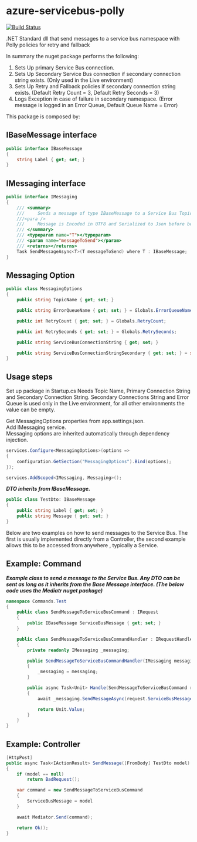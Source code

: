# azure-servicebus-polly

[![Build Status](https://dev.azure.com/jpgoncalves/GH%20Projects/_apis/build/status/goncalvesj.azure-servicebus-polly?branchName=master)](https://dev.azure.com/jpgoncalves/GH%20Projects/_build/latest?definitionId=10&branchName=master)

.NET Standard dll that send messages to a service bus namespace with Polly policies for retry and fallback

In summary the nuget package performs the following:

1. Sets Up primary Service Bus connection.
2. Sets Up Secondary Service Bus connection if secondary connection string exists.
   (Only used in the Live environment)
3. Sets Up Retry and Fallback policies if secondary connection string exists.
   (Default Retry Count = 3, Default Retry Seconds = 3)
4. Logs Exception in case of failure in secondary namespace.
   (Error message is logged in an Error Queue, Default Queue Name = Error)

This package is composed by:

## IBaseMessage interface

```c#
public interface IBaseMessage
{
    string Label { get; set; }
}
```

## IMessaging interface

```c#
public interface IMessaging
{
    /// <summary>
    ///     Sends a message of type IBaseMessage to a Service Bus Topic or Queue
    ///<para />
    ///     Message is Encoded in UTF8 and Serialized to Json before being sent
    /// </summary>
    /// <typeparam name="T"></typeparam>
    /// <param name="messageToSend"></param>
    /// <returns></returns>
    Task SendMessageAsync<T>(T messageToSend) where T : IBaseMessage;
}
```

## Messaging Option

```c#
public class MessagingOptions
{
    public string TopicName { get; set; }

    public string ErrorQueueName { get; set; } = Globals.ErrorQueueName;

    public int RetryCount { get; set; } = Globals.RetryCount;

    public int RetrySeconds { get; set; } = Globals.RetrySeconds;

    public string ServiceBusConnectionString { get; set; }

    public string ServiceBusConnectionStringSecondary { get; set; } = string.Empty;
}
```

## Usage steps

Set up package in Startup.cs Needs Topic Name, Primary Connection String and Secondary Connection String. Secondary Connections String and Error Queue is used only in the Live environment, for all other environments the value can be empty.

Get MessagingOptions properties from app.settings.json.  
Add IMessaging service.  
Messaging options are inherited automatically through dependency injection.

```c#
services.Configure<MessagingOptions>(options =>
{
    configuration.GetSection("MessagingOptions").Bind(options);
});

services.AddScoped<IMessaging, Messaging>();
```

_**DTO inherits from IBaseMessage.**_

```c#
public class TestDto: IBaseMessage
{
    public string Label { get; set; }
    public string Message { get; set; }
}
```

Below are two examples on how to send messages to the Service Bus. The first is usually implemented directly from a Controller, the second example allows this to be accessed from anywhere , typically a Service.

## Example: Command

_**Example class to send a message to the Service Bus. Any DTO can be sent as long as it inherits from the Base Message interface. (The below code uses the Mediatr nuget package)**_

```c#
namespace Commands.Test
{
    public class SendMessageToServiceBusCommand : IRequest
    {
        public IBaseMessage ServiceBusMessage { get; set; }
    }

    public class SendMessageToServiceBusCommandHandler : IRequestHandler<SendMessageToServiceBusCommand>
    {
        private readonly IMessaging _messaging;

        public SendMessageToServiceBusCommandHandler(IMessaging messaging)
        {
            _messaging = messaging;
        }

        public async Task<Unit> Handle(SendMessageToServiceBusCommand request)
        {
            await _messaging.SendMessageAsync(request.ServiceBusMessage);

            return Unit.Value;
        }
    }
}
```

## Example: Controller

```c#
[HttpPost]
public async Task<IActionResult> SendMessage([FromBody] TestDto model)
{
    if (model == null)
        return BadRequest();

    var command = new SendMessageToServiceBusCommand
    {
        ServiceBusMessage = model
    }

    await Mediator.Send(command);

    return Ok();
}
```
